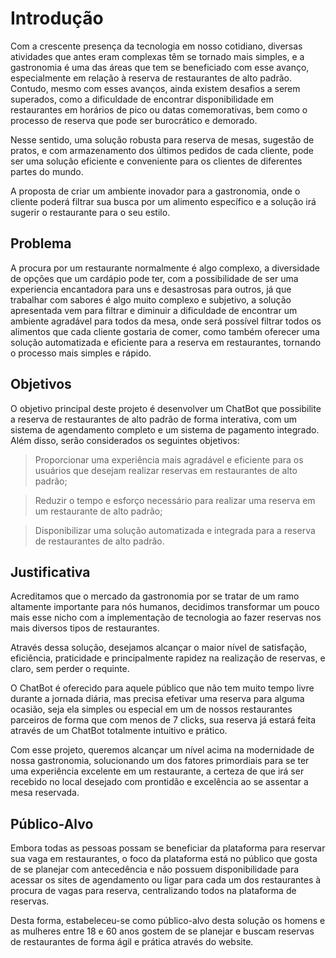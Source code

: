 # Introdução

Com a crescente presença da tecnologia em nosso cotidiano, diversas atividades que antes eram complexas têm se tornado mais simples, e a gastronomia é uma das áreas que tem se beneficiado com esse avanço, especialmente em relação à reserva de restaurantes de alto padrão. Contudo, mesmo com esses avanços, ainda existem desafios a serem superados, como a dificuldade de encontrar disponibilidade em restaurantes em horários de pico ou datas comemorativas, bem como o processo de reserva que pode ser burocrático e demorado.  

Nesse sentido, uma solução robusta para reserva de mesas, sugestão de pratos, e com armazenamento dos últimos pedidos de cada cliente, pode ser uma solução eficiente e conveniente para os clientes de diferentes partes do mundo. 

A proposta de criar um ambiente inovador para a gastronomia, onde o cliente poderá filtrar sua busca por um alimento específico e a solução irá sugerir o restaurante para o seu estilo. 

## Problema
A procura por um restaurante normalmente é algo complexo, a diversidade de opções que um cardápio pode ter, com a possibilidade de ser uma experiencia encantadora para uns e desastrosas para outros, já que trabalhar com sabores é algo muito complexo e subjetivo, a solução apresentada vem para filtrar e diminuir a dificuldade de encontrar um ambiente agradável para todos da mesa, onde será possível filtrar todos os alimentos que cada cliente gostaria de comer, como também oferecer uma solução automatizada e eficiente para a reserva em restaurantes, tornando o processo mais simples e rápido. 

## Objetivos

O objetivo principal deste projeto é desenvolver um ChatBot que possibilite a reserva de restaurantes de alto padrão de forma interativa, com um sistema de agendamento completo e um sistema de pagamento integrado. Além disso, serão considerados os seguintes objetivos:  

>	Proporcionar uma experiência mais agradável e eficiente para os usuários que desejam realizar reservas em restaurantes de alto padrão;  

>	Reduzir o tempo e esforço necessário para realizar uma reserva em um restaurante de alto padrão;  

>	Disponibilizar uma solução automatizada e integrada para a reserva de restaurantes de alto padrão. 
 

## Justificativa

Acreditamos que o mercado da gastronomia por se tratar de um ramo altamente importante para nós humanos, decidimos transformar um pouco mais esse nicho com a implementação de tecnologia ao fazer reservas nos mais diversos tipos de restaurantes. 

  

Através dessa solução, desejamos alcançar o maior nível de satisfação, eficiência, praticidade e principalmente rapidez na realização de reservas, e claro, sem perder o requinte. 

  

O ChatBot é oferecido para aquele público que não tem muito tempo livre durante a jornada diária, mas precisa efetivar uma reserva para alguma ocasião, seja ela simples ou especial em um de nossos restaurantes parceiros de forma que com menos de 7 clicks, sua reserva já estará feita através de um ChatBot totalmente intuitivo e prático. 

  

Com esse projeto, queremos alcançar um nível acima na modernidade de nossa gastronomia, solucionando um dos fatores primordiais para se ter uma experiência excelente em um restaurante, a certeza de que irá ser recebido no local desejado com prontidão e excelência ao se assentar a mesa reservada. 

## Público-Alvo

Embora todas as pessoas possam se beneficiar da plataforma para reservar sua vaga em restaurantes, o foco da plataforma está no público que gosta de se planejar com antecedência e não possuem disponibilidade para acessar os sites de agendamento ou ligar para cada um dos restaurantes à procura de vagas para reserva, centralizando todos na plataforma de reservas. 

Desta forma, estabeleceu-se como público-alvo desta solução os homens e as mulheres entre 18 e 60 anos gostem de se planejar e buscam reservas de restaurantes de forma ágil e prática através do website. 
